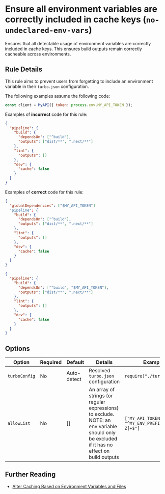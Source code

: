 # Ensure all environment variables are correctly included in cache keys (`no-undeclared-env-vars`)

Ensures that all detectable usage of environment variables are correctly included in cache keys. This ensures build outputs remain correctly cacheable across environments.

## Rule Details

This rule aims to prevent users from forgetting to include an environment variable in their `turbo.json` configuration.

The following examples assume the following code:

```js
const client = MyAPI({ token: process.env.MY_API_TOKEN });
```

Examples of **incorrect** code for this rule:

```json
{
  "pipeline": {
    "build": {
      "dependsOn": ["^build"],
      "outputs": ["dist/**", ".next/**"]
    },
    "lint": {
      "outputs": []
    },
    "dev": {
      "cache": false
    }
  }
}
```

Examples of **correct** code for this rule:

```json
{
  "globalDependencies": ["$MY_API_TOKEN"]
  "pipeline": {
    "build": {
      "dependsOn": ["^build"],
      "outputs": ["dist/**", ".next/**"]
    },
    "lint": {
      "outputs": []
    },
    "dev": {
      "cache": false
    }
  }
}
```

```json
{
  "pipeline": {
    "build": {
      "dependsOn": ["^build", "$MY_API_TOKEN"],
      "outputs": ["dist/**", ".next/**"]
    },
    "lint": {
      "outputs": []
    },
    "dev": {
      "cache": false
    }
  }
}
```

## Options

| Option        | Required | Default     | Details                                                                                                                                     | Example                                      |
| ------------- | -------- | ----------- | ------------------------------------------------------------------------------------------------------------------------------------------- | -------------------------------------------- |
| `turboConfig` | No       | Auto-detect | Resolved `turbo.json` configuration                                                                                                         | `require("./turbo.json")`                    |
| `allowList`   | No       | []          | An array of strings (or regular expressions) to exclude. NOTE: an env variable should only be excluded if it has no effect on build outputs | `["MY_API_TOKEN", "^MY_ENV_PREFIX_[A-Z]+$"]` |

## Further Reading

- [Alter Caching Based on Environment Variables and Files](https://turbo.build/repo/docs/core-concepts/caching#alter-caching-based-on-environment-variables-and-files)
